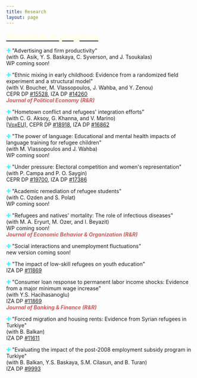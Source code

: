 ```yaml
---
title: Research
layout: page
---
```


<p><font size="+2"><b><u><font color="LightYellow">Research in progress</font></u></b></font></p>

<p><b><font color="Aqua">&#10018;</font></b> "Advertising and firm productivity"
<br>(with G. Asik, Y. S. Baskaya, C. Syverson, and J. Tsoukalas)
<br>WP coming soon!

<p><b><font color="Aqua">&#10018;</font></b> "Ethnic mixing in early childhood: Evidence from a randomized field experiment and a structural model"
<br>(with V. Boucher, M. Vlassopoulos, J. Wahba, and Y. Zenou)
<br>CEPR DP <a href="https://cepr.org/publications/dp15528" target="_blank">#15528</a>, IZA DP <a href="https://docs.iza.org/dp14260.pdf" target="_blank">#14260</a>
<br> <i><b><font color="IndianRed">Journal of Political Economy (R&R)</font></b></i>

<p><b><font color="Aqua">&#10018;</font></b> "Hometown conflict and refugees' integration efforts"
<br>(with C. G. Aksoy, G. Khanna, and V. Marino)
<br><a href="https://cepr.org/voxeu/columns/hometown-conflict-and-refugees-integration-efforts" target="_blank">[VoxEU]</a>, CEPR DP <a href="https://cepr.org/publications/dp18918" target="_blank">#18918</a>, IZA DP <a href="https://docs.iza.org/dp16862.pdf" target="_blank">#16862</a>

<p><b><font color="Aqua">&#10018;</font></b> "The power of language: Educational and mental health impacts of language training for refugee children"
<br>(with M. Vlassopoulos and J. Wahba)
<br>WP coming soon!

<p><b><font color="Aqua">&#10018;</font></b> "Under pressure: Electoral competition and women's representation"
<br>(with P. Campa and P. O. Saygin)
<br>CEPR DP <a href="https://cepr.org/publications/dp19700" target="_blank">#19700</a>, IZA DP <a href="https://docs.iza.org/dp17386.pdf" target="_blank">#17386</a>

<p><b><font color="Aqua">&#10018;</font></b> "Academic remediation of refugee students"
<br>(with C. Ozden and S. Polat)
<br>WP coming soon!

<p><b><font color="Aqua">&#10018;</font></b> "Refugees and natives' mortality: The role of infectious diseases"
<br>(with M. A. Eryurt, M. Ozer, and I. Beyazit)
<br>WP coming soon!
<br> <i><b><font color="IndianRed">Journal of Economic Behavior & Organization (R&R)</font></b></i>

<p><b><font color="Aqua">&#10018;</font></b> "Social interactions and unemployment fluctuations"
<br>new version coming soon!

<p><b><font color="Aqua">&#10018;</font></b> "The impact of low-skill refugees on youth education"
<br>IZA DP <a href="https://docs.iza.org/dp11869.pdf" target="_blank">#11869</a>

<p><b><font color="Aqua">&#10018;</font></b> "Consumer loan response to permanent labor income shocks: Evidence from a major minimum wage increase"
<br>(with Y.S. Hacihasanoglu)
<br>IZA DP <a href="https://docs.iza.org/dp10751.pdf" target="_blank">#11869</a>
<br> <i><b><font color="IndianRed">Journal of Banking & Finance (R&R)</font></b></i>

<p><b><font color="Aqua">&#10018;</font></b> "Forced migration and housing rents: Evidence from Syrian refugees in Turkiye"
<br>(with B. Balkan)
<br>IZA DP <a href="https://docs.iza.org/dp11611.pdf" target="_blank">#11611</a>

<p><b><font color="Aqua">&#10018;</font></b> "Evaluating the impact of the post-2008 employment subsidy program in Turkiye"
<br>(with B. Balkan, Y.S. Baskaya, S.M. Cilasun, and B. Turan)
<br>IZA DP <a href="https://docs.iza.org/dp9993.pdf" target="_blank">#9993</a>
